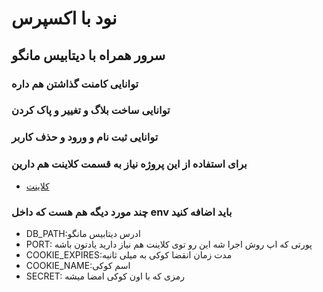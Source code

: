 # نود با اکسپرس
## سرور همراه با دیتابیس مانگو
### توانایی کامنت گذاشتن هم داره
### توانایی ساخت بلاگ و تغییر و پاک کردن
### توانایی ثبت نام و ورود و حذف کاربر
### برای استفاده از این پروژه نیاز به قسمت کلاینت هم دارین
* [کلاینت](https://github.com/AmirHabibi79/blog_client)
### چند مورد دیگه هم هست که داخل env باید اضافه کنید

* DB_PATH:ادرس دیتابیس مانگو 
* PORT: پورتی که اپ روش اجرا شه این رو توی کلاینت هم نیاز دارید یادتون باشه
* COOKIE_EXPIRES:مدت زمان انقضا کوکی به میلی ثانیه 
* COOKIE_NAME:اسم کوکی 
* SECRET: رمزی که با اون کوکی امضا میشه
